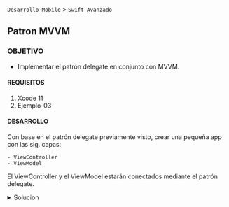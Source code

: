 `Desarrollo Mobile` > `Swift Avanzado`

	
## Patron MVVM

### OBJETIVO 

-  Implementar el patrón delegate en conjunto con MVVM.

#### REQUISITOS 

1. Xcode 11
2. Ejemplo-03

#### DESARROLLO

Con base en el patrón delegate previamente visto, crear una pequeña app con las sig. capas:

	- ViewController
	- ViewModel

El ViewController y el ViewModel estarán conectados mediante el patrón delegate.


<details>
	<summary>Solucion</summary>
	<p>Al proyecto del Ejemplo-03, agregamos una clase llamada ViewModel</p>
	<p>A esta clase movemos el codigo de protocolos, IDs, y la función para ir a la sig. vista.</p>
	
```
	protocol Message {
  func message(_ text: String)
}

class ViewModel {
  
  private let storyboardName = "Main"
  private let viewControllerB = "ViewControllerB"
  
  func gotoNextView(delegate: Message) -> ViewControllerB? {
    if let vc = UIStoryboard(name: storyboardName, bundle: nil).instantiateViewController(withIdentifier: viewControllerB) as? ViewControllerB {
      vc.delegatMessage = delegate
      return vc
    }
    return nil
  }
}
```
<p>De regreso al VC, creamos una instancia del ViewModel.</p>

```
let viewModel: ViewModel = ViewModel()
```

<p>El código del IBAction se reduce como sigue: </p>

```
 @IBAction func goToVC2(_ sender: Any) {
    guard let vc = viewModel.gotoNextView(delegate: self) else { return  }
    present(vc, animated: true, completion: nil)
  }
```
</details> 
